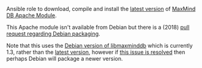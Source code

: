Ansible role to download, compile and install the 
[latest version](https://github.com/maxmind/mod_maxminddb/releases) of 
[MaxMind DB Apache Module](https://github.com/maxmind/mod_maxminddb).

This Apache module isn't available from Debian but there is a (2018) 
[pull request regarding Debian packaging](https://github.com/maxmind/mod_maxminddb/pull/58).

Note that this uses the 
[Debian version of libmaxminddb](https://packages.debian.org/buster/libmaxminddb0) 
which is currently 1.3, rather than the 
[latest version](https://github.com/maxmind/libmaxminddb/releases/latest),
however if [this issue is resolved](https://github.com/maxmind/libmaxminddb/issues/225) 
then perhaps Debian will package a newer version.

